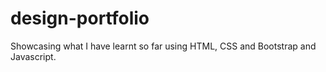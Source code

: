 # design-portfolio

Showcasing what I have learnt so far using HTML, CSS and Bootstrap and Javascript.
